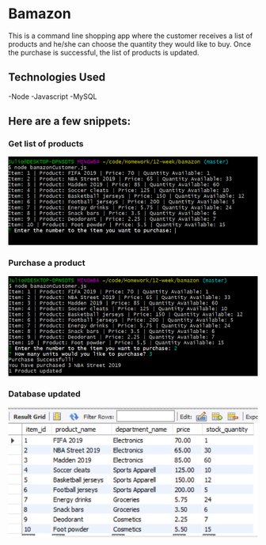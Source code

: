 # Bamazon
This is a command line shopping app where the customer receives a list of products and he/she can choose the quantity they would like to buy. Once the purchase is successful, the list of products is updated.

## Technologies Used
-Node
-Javascript
-MySQL

## Here are a few snippets:

### Get list of products

![](https://github.com/sulio2018/bamazon/blob/master/images/img1.PNG)

### Purchase a product

![](https://github.com/sulio2018/bamazon/blob/master/images/img2.PNG)

### Database updated

![](https://github.com/sulio2018/bamazon/blob/master/images/img3.PNG)
